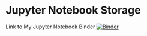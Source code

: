 # Jupyter Notebook Storage
Link to My Jupyter Notebook Binder
[![Binder](https://mybinder.org/badge.svg)](https://mybinder.org/v2/gh/eliminates/jupyter/master)

